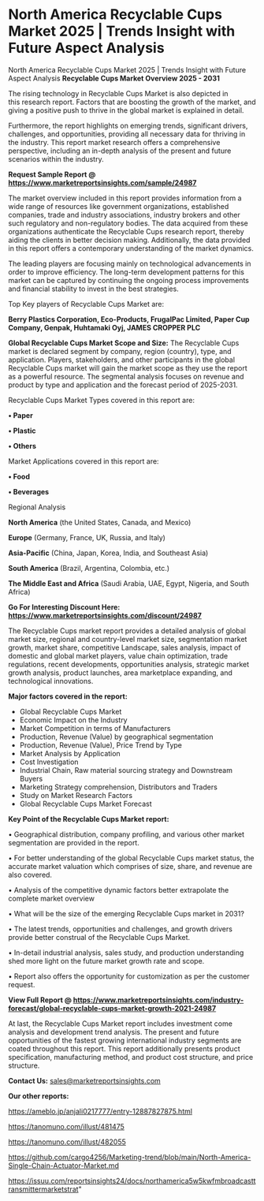 # North America Recyclable Cups Market 2025 | Trends Insight with Future Aspect Analysis
 North America Recyclable Cups Market 2025 | Trends Insight with Future Aspect Analysis
<Strong> Recyclable Cups Market Overview 2025 - 2031</strong>

The rising technology in Recyclable Cups Market is also depicted in this research report. Factors that are boosting the growth of the market, and giving a positive push to thrive in the global market is explained in detail.

Furthermore, the report highlights on emerging trends, significant drivers, challenges, and opportunities, providing all necessary data for thriving in the industry. This report market research offers a comprehensive perspective, including an in-depth analysis of the present and future scenarios within the industry.

<strong>Request Sample Report @ <a href=https://www.marketreportsinsights.com/sample/24987>https://www.marketreportsinsights.com/sample/24987</a></strong>

The market overview included in this report provides information from a wide range of resources like government organizations, established companies, trade and industry associations, industry brokers and other such regulatory and non-regulatory bodies. The data acquired from these organizations authenticate the Recyclable Cups research report, thereby aiding the clients in better decision making. Additionally, the data provided in this report offers a contemporary understanding of the market dynamics.

The leading players are focusing mainly on technological advancements in order to improve efficiency. The long-term development patterns for this market can be captured by continuing the ongoing process improvements and financial stability to invest in the best strategies.

Top Key players of Recyclable Cups Market are:

<strong>Berry Plastics Corporation, Eco-Products, FrugalPac Limited, Paper Cup Company, Genpak, Huhtamaki Oyj, JAMES CROPPER PLC</strong>

<strong><b>Global Recyclable Cups Market Scope and Size:</b></strong>
The Recyclable Cups market is declared segment by company, region (country), type, and application. Players, stakeholders, and other participants in the global Recyclable Cups market will gain the market scope as they use the report as a powerful resource. The segmental analysis focuses on revenue and product by type and application and the forecast period of 2025-2031.

Recyclable Cups Market Types covered in this report are:

<strong>• Paper

• Plastic

• Others</strong>

Market Applications covered in this report are:

<strong>• Food

• Beverages</strong> 

Regional Analysis

<strong>North America</strong> (the United States, Canada, and Mexico)

<strong>Europe</strong> (Germany, France, UK, Russia, and Italy)

<strong>Asia-Pacific</strong> (China, Japan, Korea, India, and Southeast Asia)

<strong>South America</strong> (Brazil, Argentina, Colombia, etc.)

<strong>The Middle East and Africa</strong> (Saudi Arabia, UAE, Egypt, Nigeria, and South Africa)

<strong>Go For Interesting Discount Here: <a href=https://www.marketreportsinsights.com/discount/24987>https://www.marketreportsinsights.com/discount/24987</a></strong>

The Recyclable Cups market report provides a detailed analysis of global market size, regional and country-level market size, segmentation market growth, market share, competitive Landscape, sales analysis, impact of domestic and global market players, value chain optimization, trade regulations, recent developments, opportunities analysis, strategic market growth analysis, product launches, area marketplace expanding, and technological innovations.

<strong><b>Major factors covered in the report:</b></strong>
<ul>
  <li>Global Recyclable Cups Market </li>
  <li>Economic Impact on the Industry</li>
  <li>Market Competition in terms of Manufacturers</li>
  <li>Production, Revenue (Value) by geographical segmentation</li>
  <li>Production, Revenue (Value), Price Trend by Type</li>
  <li>Market Analysis by Application</li>
  <li>Cost Investigation</li>
  <li>Industrial Chain, Raw material sourcing strategy and Downstream Buyers</li>
  <li>Marketing Strategy comprehension, Distributors and Traders</li>
  <li>Study on Market Research Factors</li>
  <li>Global Recyclable Cups Market Forecast</li>
</ul>

<strong><b>Key Point of the Recyclable Cups Market report:</b></strong>

• Geographical distribution, company profiling, and various other market segmentation are provided in the report.

• For better understanding of the global Recyclable Cups market status, the accurate market valuation which comprises of size, share, and revenue are also covered.

• Analysis of the competitive dynamic factors better extrapolate the complete market overview

• What will be the size of the emerging Recyclable Cups market in 2031?

• The latest trends, opportunities and challenges, and growth drivers provide better construal of the Recyclable Cups Market.

• In-detail industrial analysis, sales study, and production understanding shed more light on the future market growth rate and scope.

• Report also offers the opportunity for customization as per the customer request.

<strong><b>View Full Report @ <a href=https://www.marketreportsinsights.com/industry-forecast/global-recyclable-cups-market-growth-2021-24987>https://www.marketreportsinsights.com/industry-forecast/global-recyclable-cups-market-growth-2021-24987</a></b></strong>


At last, the Recyclable Cups Market report includes investment come analysis and development trend analysis. The present and future opportunities of the fastest growing international industry segments are coated throughout this report. This report additionally presents product specification, manufacturing method, and product cost structure, and price structure.

<strong>Contact Us:</strong>
sales@marketreportsinsights.com

<strong>Our other reports:</strong>

<a href=https://ameblo.jp/anjali0217777/entry-12887827875.html>https://ameblo.jp/anjali0217777/entry-12887827875.html</a>

<a href=https://tanomuno.com/illust/481475>https://tanomuno.com/illust/481475</a>

<a href=https://tanomuno.com/illust/482055>https://tanomuno.com/illust/482055</a>

<a href=https://github.com/cargo4256/Marketing-trend/blob/main/North-America-Single-Chain-Actuator-Market.md>https://github.com/cargo4256/Marketing-trend/blob/main/North-America-Single-Chain-Actuator-Market.md</a>

<a href=https://issuu.com/reportsinsights24/docs/northamerica5w5kwfmbroadcasttransmittermarketstrat>https://issuu.com/reportsinsights24/docs/northamerica5w5kwfmbroadcasttransmittermarketstrat</a>"
